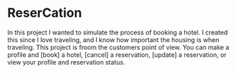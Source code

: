 # ReserCation
In this project I wanted to simulate the process of booking a hotel. I created this since I love traveling, and I know how important the housing is when traveling.
This project is froom the customers point of view. You can make a profile and [book] a hotel, [cancel] a reservation, [update] a reservation,
or view your profile and reservation status.
